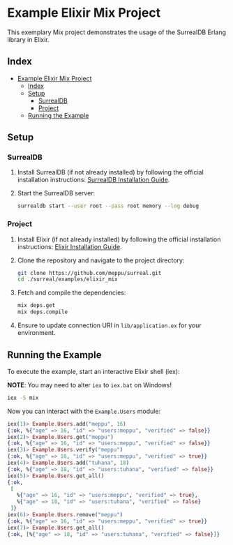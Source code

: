 # Example Elixir Mix Project

This exemplary Mix project demonstrates the usage of the SurrealDB Erlang library in Elixir.

## Index

- [Example Elixir Mix Project](#example-elixir-mix-project)
  - [Index](#index)
  - [Setup](#setup)
    - [SurrealDB](#surrealdb)
    - [Project](#project)
  - [Running the Example](#running-the-example)

## Setup

### SurrealDB

1. Install SurrealDB (if not already installed) by following the official installation instructions: [SurrealDB Installation Guide](https://surrealdb.com/docs/installation).

2. Start the SurrealDB server:

   ```bash
   surrealdb start --user root --pass root memory --log debug
   ```

### Project

1. Install Elixir (if not already installed) by following the official installation instructions: [Elixir Installation Guide](https://elixir-lang.org/install.html).

2. Clone the repository and navigate to the project directory:

   ```bash
   git clone https://github.com/meppu/surreal.git
   cd ./surreal/examples/elixir_mix
   ```

3. Fetch and compile the dependencies:

   ```bash
   mix deps.get
   mix deps.compile
   ```

4. Ensure to update connection URI in `lib/application.ex` for your environment.

## Running the Example

To execute the example, start an interactive Elixir shell (iex):

**NOTE**: You may need to alter `iex` to `iex.bat` on Windows!

```bash
iex -S mix
```

Now you can interact with the `Example.Users` module:

```elixir
iex(1)> Example.Users.add("meppu", 16)
{:ok, %{"age" => 16, "id" => "users:meppu", "verified" => false}}
iex(2)> Example.Users.get("meppu")
{:ok, %{"age" => 16, "id" => "users:meppu", "verified" => false}}
iex(3)> Example.Users.verify("meppu")
{:ok, %{"age" => 16, "id" => "users:meppu", "verified" => true}}
iex(4)> Example.Users.add("tuhana", 18)
{:ok, %{"age" => 18, "id" => "users:tuhana", "verified" => false}}
iex(5)> Example.Users.get_all()
{:ok,
 [
   %{"age" => 16, "id" => "users:meppu", "verified" => true},
   %{"age" => 18, "id" => "users:tuhana", "verified" => false}
 ]}
iex(6)> Example.Users.remove("meppu")
{:ok, %{"age" => 16, "id" => "users:meppu", "verified" => true}}
iex(7)> Example.Users.get_all()
{:ok, [%{"age" => 18, "id" => "users:tuhana", "verified" => false}]}
```
